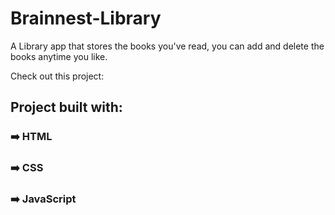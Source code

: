 # Brainnest-Library

A Library app that stores the books you've read, you can add and delete the books anytime you like.

Check out this project: 

## Project built with:

### ➡️ HTML
### ➡️ CSS
### ➡️ JavaScript